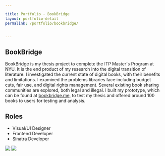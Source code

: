 ```yaml
---

title: Portfolio - BookBridge
layout: portfolio-detail
permalink: /portfolio/bookbridge/


---
```


<h2 id="bookbridge-main" class="title-img">BookBridge</h2>
<p>BookBridge is my thesis project to complete the ITP Master's Program at NYU.  It is the end product of my research into the digital transition of literature. I investigated the current state of digital books, with their benefits and limitations. I examined the problems libraries face including budget cuts, fair use, and digital rights management. Several existing book sharing communities are explored, both legal and illegal. I built my prototype, which can be found at <a href="http://bookbridge.me/">bookbridge.me</a>, to test my thesis and offered around 100 books to users for testing and analysis.</p>
<h2>Roles</h2>
<ul>
	<li>Visual/UI Designer</li>
	<li>Frontend Developer</li>
	<li>Sinatra Developer</li>
</ul>
<img src="{{:root}}/img/gallery/portfolio/book-1.png">
<img src="{{:root}}/img/gallery/portfolio/book-2.jpg">